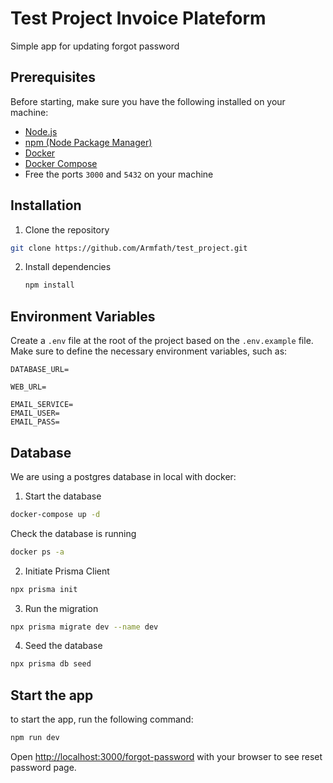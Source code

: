 # Test Project Invoice Plateform
Simple app for updating forgot password

## Prerequisites

Before starting, make sure you have the following installed on your machine:

- [Node.js](https://nodejs.org/en/download)
- [npm (Node Package Manager)](https://www.npmjs.com/get-npm)
- [Docker](https://docs.docker.com/engine/install/)
- [Docker Compose](https://docs.docker.com/compose/install/)
- Free the ports ```3000``` and ```5432``` on your machine

## Installation

1. Clone the repository

```bash
git clone https://github.com/Armfath/test_project.git
```

2. Install dependencies

   ```bash
   npm install
   ```

## Environment Variables

Create a `.env` file at the root of the project based on the `.env.example` file. Make sure to define the necessary environment variables, such as:

```
DATABASE_URL=

WEB_URL=

EMAIL_SERVICE=
EMAIL_USER=
EMAIL_PASS=
```

## Database

We are using a postgres database in local with docker:

1. Start the database
```bash
docker-compose up -d
```

Check the database is running
```bash
docker ps -a
```

2. Initiate Prisma Client

```bash
npx prisma init
```

3. Run the migration

```bash
npx prisma migrate dev --name dev
```

4. Seed the database

```bash
npx prisma db seed
```

## Start the app

to start the app, run the following command:

```bash
npm run dev
```

Open [http://localhost:3000/forgot-password](http://localhost:3000/forgot-password) with your browser to see reset password page.

